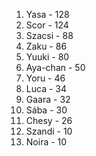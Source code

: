 1. Yasa - 128
2. Scor - 124
3. Szacsi - 88
4. Zaku - 86
5. Yuuki - 80
6. Aya-chan - 50
7. Yoru - 46
8. Luca - 34
9. Gaara - 32
10. Sába - 30
11. Chesy - 26
12. Szandi - 10
12. Noira - 10
